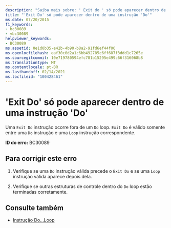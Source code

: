```yaml
---
description: "Saiba mais sobre: ' Exit do ' só pode aparecer dentro de uma instrução ' do '"
title: "'Exit Do' só pode aparecer dentro de uma instrução 'Do'"
ms.date: 07/20/2015
f1_keywords:
- bc30089
- vbc30089
helpviewer_keywords:
- BC30089
ms.assetid: 0e1d0b35-e42b-4b90-b8a2-91fd6ef44f06
ms.openlocfilehash: eaf30c0d2a1c6bb492785c6ff687f3ddd1c7265e
ms.sourcegitcommit: 10e719780594efc781b15295e499c66f316068b8
ms.translationtype: MT
ms.contentlocale: pt-BR
ms.lasthandoff: 02/14/2021
ms.locfileid: "100428461"
---
```

# <a name="exit-do-can-only-appear-inside-a-do-statement"></a>'Exit Do' só pode aparecer dentro de uma instrução 'Do'

Uma `Exit Do` instrução ocorre fora de um `Do` loop. `Exit Do` é válido somente entre uma `Do` instrução e uma `Loop` instrução correspondente.  
  
 **ID do erro:** BC30089  
  
## <a name="to-correct-this-error"></a>Para corrigir este erro  
  
1. Verifique se uma `Do` instrução válida precede o `Exit Do` e se uma `Loop` instrução válida aparece depois dela.  
  
2. Verifique se outras estruturas de controle dentro do `Do` loop estão terminadas corretamente.  
  
## <a name="see-also"></a>Consulte também

- [Instrução Do...Loop](../language-reference/statements/do-loop-statement.md)
